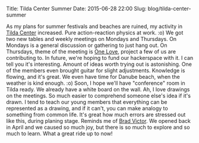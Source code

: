 Title: Tilda Center Summer
Date: 2015-06-28 22:00
Slug: blog/tilda-center-summer


As my plans for summer festivals and beaches are ruined, my activity in
[Tilda Center](http://tilda.center) increased. Pure action-reaction physics at
work. :o) We got two new tables and weekly meetings on Mondays and Thursdays.
On Mondays is a general discussion or gathering to just hang out. On Thursdays,
theme of the meeting is [One Love](https://github.com/one-love), project a few
of us are contributing to. In future, we're hoping to fund our hackerspace with
it. I can tell you it's interesting. Amount of ideas worth trying out is
astonishing. One of the members even brought guitar for slight adjustments.
Knowledge is flowing, and it's great. We even have time for Danube beach, when
the weather is kind enough. :o) Soon, I hope we'll have "conference" room in
Tilda ready. We already have a white board on the wall. Ah, I love drawings on
the meetings. So much easier to comprehend someone else's idea if it's drawn. I
tend to teach our young members that everything can be represented as a
drawing, and if it can't, you can make analogy to something from common life.
It's great how much errors are stressed out like this, during planing stage.
Reminds me of [Brad Victor](https://www.youtube.com/watch?v=PUv66718DII). We
opened back in April and we caused so much joy, but there is so much to explore
and so much to learn. What a great ride up to now!
